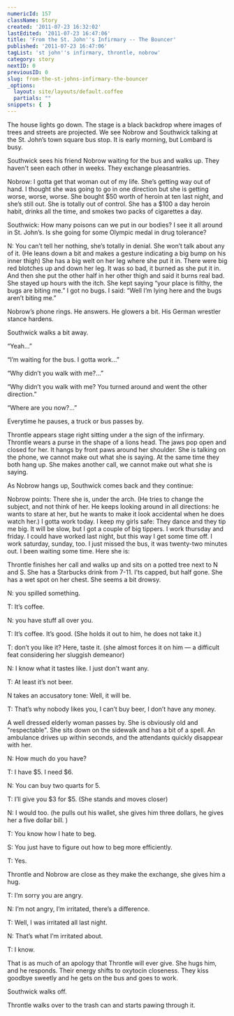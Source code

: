 ```yaml
---
numericId: 157
className: Story
created: '2011-07-23 16:32:02'
lastEdited: '2011-07-23 16:47:06'
title: 'From the St. John''s Infirmary -- The Bouncer'
published: '2011-07-23 16:47:06'
tagList: 'st john''s infirmary, throntle, nobrow'
category: story
nextID: 0
previousID: 0
slug: from-the-st-johns-infirmary-the-bouncer
_options:
  layout: site/layouts/default.coffee
  partials: ""
snippets: {  }
---
```

The house lights go down. The stage is a black backdrop where images of trees and streets are projected. We see Nobrow and Southwick talking at the St. John’s town square bus stop. It is early morning, but Lombard is busy.

Southwick sees his friend Nobrow waiting for the bus and walks up. They haven't seen each other in weeks. They exchange pleasantries.

Nobrow: I gotta get that woman out of my life. She’s getting way out of hand. I thought she was going to go in one direction but she is getting worse, worse, worse. She bought $50 worth of heroin at ten last night, and she’s still out. She is totally out of control. She has a $100 a day heroin habit, drinks all the time, and smokes two packs of cigarettes a day.

Southwick: How many poisons can we put in our bodies? I see it all around in St. John’s. Is she going for some Olympic medal in drug tolerance?

N: You can’t tell her nothing, she’s totally in denial. She won’t talk about any of it. (He leans down a bit and makes a gesture indicating a big bump on his inner thigh) She has a big welt on her leg where she put it in. There were big red blotches up and down her leg. It was so bad, it burned as she put it in. And then she put the other half in her other thigh and said it burns real bad. She stayed up hours with the itch. She kept saying “your place is filthy, the bugs are biting me.” I got no bugs. I said: “Well I’m lying here and the bugs aren’t biting me.”

Nobrow’s phone rings. He answers. He glowers a bit. His German wrestler stance hardens. 

Southwick walks a bit away.

“Yeah…”

“I’m waiting for the bus. I gotta work...”

“Why didn’t you walk with me?…”

“Why didn’t you walk with me? You turned around and went the other direction.”

“Where are you now?…”

Everytime he pauses, a truck or bus passes by.

Throntle appears stage right sitting under a the sign of the infirmary. Throntle wears a purse in the shape of a lions head. The jaws pop open and closed for her. It hangs by front paws around her shoulder. She is talking on the phone, we cannot make out what she is saying. At the same time they both hang up. She makes another call, we cannot make out what she is saying.

As Nobrow hangs up, Southwick comes back and they continue:

Nobrow points: There she is, under the arch. (He tries to change the subject, and not think of her. He keeps looking around in all directions: he wants to stare at her, but he wants to make it look accidental when he does watch her.) I gotta work today. I keep my girls safe: They dance and they tip me big. It will be slow, but I got a couple of big tippers. I work thursday and friday. I could have worked last night, but this way I get some time off. I work saturday, sunday, too. I just missed the bus, it was twenty-two minutes out. I been waiting some time. Here she is:

Throntle finishes her call and walks up and sits on a potted tree next to N and S. She has a Starbucks drink from 7-11. I’ts capped, but half gone. She has a wet spot on her chest. She seems a bit drowsy.

N: you spilled something.

T: It’s coffee.

N: you have stuff all over you.

T: It’s coffee. It’s good. (She holds it out to him, he does not take it.)

T: don’t you like it? Here, taste it. (she almost forces it on him — a difficult feat considering her sluggish demeanor)

N: I know what it tastes like. I just don't want any.

T: At least it’s not beer.

N takes an accusatory tone: Well, it will be.

T: That’s why nobody likes you, I can’t buy beer, I don’t have any money.

A well dressed elderly woman passes by. She is obviously old and "respectable". She sits down on the sidewalk and has a bit of a spell. An ambulance drives up within seconds, and the attendants quickly disappear with her.

N: How much do you have?

T: I have $5. I need $6.

N: You can buy two quarts for 5.

T: I’ll give you $3 for $5. (She stands and moves closer)

N: I would too. (he pulls out his wallet, she gives him three dollars, he gives her a five dollar bill. )

T: You know how I hate to beg.

S: You just have to figure out how to beg more efficiently.

T: Yes.

Throntle and Nobrow are close as they make the exchange, she gives him a hug.

T: I’m sorry you are angry.

N: I’m not angry, I’m irritated, there’s a difference.

T: Well, I was irritated all last night.

N: That’s what I’m irritated about.

T: I know.

That is as much of an apology that Throntle will ever give. She hugs him, and he responds. Their energy shifts to oxytocin closeness. They kiss goodbye sweetly and he gets on the bus and goes to work.

Southwick walks off.

Throntle walks over to the trash can and starts pawing through it.


